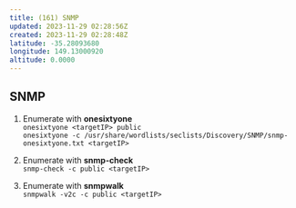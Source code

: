 ```yaml
---
title: (161) SNMP
updated: 2023-11-29 02:28:56Z
created: 2023-11-29 02:28:48Z
latitude: -35.28093680
longitude: 149.13000920
altitude: 0.0000
---
```


## SNMP

1.  Enumerate with **onesixtyone**  
    `onesixtyone <targetIP> public`  
    `onesixtyone -c /usr/share/wordlists/seclists/Discovery/SNMP/snmp-onesixtyone.txt <targetIP>`
    
2.  Enumerate with **snmp-check**  
    `snmp-check -c public <targetIP>`
    
3.  Enumerate with **snmpwalk**  
    `snmpwalk -v2c -c public <targetIP>`